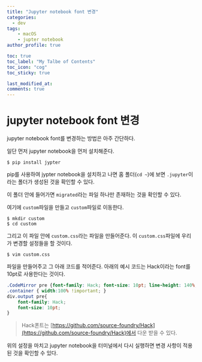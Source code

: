 ```yaml
---
title: "Jupyter notebook font 변경"
categories: 
  - dev
tags: 
    - macOS
    - jupter notebook
author_profile: true

toc: true
toc_label: "My Talbe of Contents"
toc_icon: "cog"
toc_sticky: true

last_modified_at:
comments: true
---
```


# jupyter notebook font 변경


jupyter notebook font를 변경하는 방법은 아주 간단하다. 

일단 먼저 jupyter notebook을 먼저 설치해준다.

```
$ pip install jypter
```

pip를 사용하여 jypter notebook을 설치하고 나면 홈 폴더(`cd ~`)에 보면 `.jupyter`이라는 폴더가 생성된 것을 확인할 수 있다. 

이 폴더 안에 들어가면 `migrated`라는 파일 하나만 존재하는 것을 확인할 수 있다. 

여기에 `custom`파일을 만들고 `custom`파일로 이동한다. 

```
$ mkdir custom
$ cd custom
```

그리고 이 파일 안에 `custom.css`라는 파일을 만들어준다. 이 `custom.css`파일에 우리가 변경할 설정들을 할 것이다.

```
$ vim custom.css
```
파일을 만들어주고 그 아래 코드를 적어준다. 아래의 예시 코드는 Hack이라는 font를 10pt로 사용한다는 것이다.

```css
.CodeMirror pre {font-family: Hack; font-size: 10pt; line-height: 140%;}
.container { width:100% !important; }
div.output pre{
    font-family: Hack;
    font-size: 10pt;
}
```

> Hack폰트는 [https://github.com/source-foundry/Hack](https://github.com/source-foundry/Hack)에서 다운 받을 수 있다. 

위의 설정을 마치고 jupyter notebook을 터미널에서 다시 실행하면 변경 사항이 적용된 것을 확인할 수 있다.